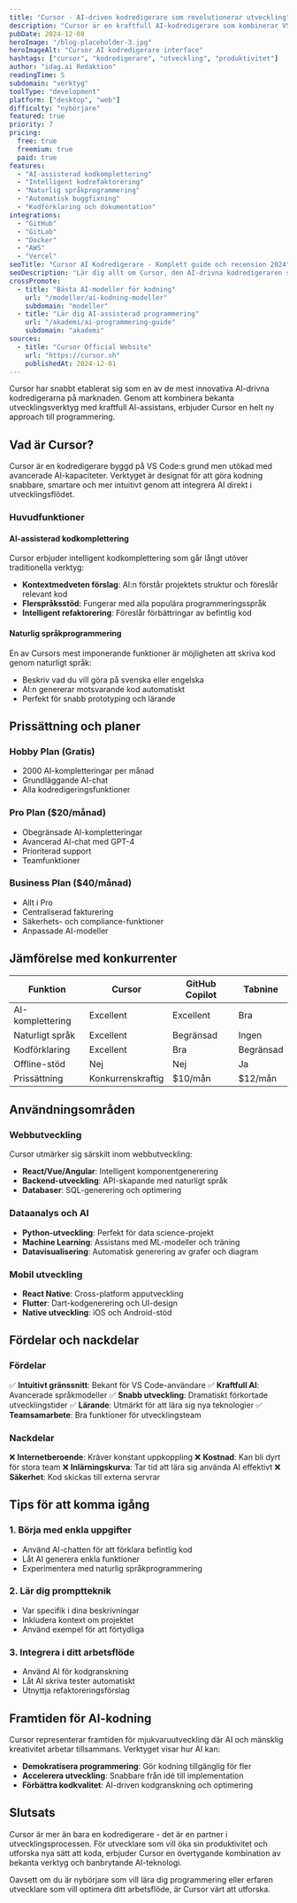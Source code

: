 ```yaml
---
title: "Cursor - AI-driven kodredigerare som revolutionerar utveckling"
description: "Cursor är en kraftfull AI-kodredigerare som kombinerar VS Code:s funktionalitet med avancerad AI-assistans för snabbare och smartare kodning."
pubDate: 2024-12-08
heroImage: "/blog-placeholder-3.jpg"
heroImageAlt: "Cursor AI kodredigerare interface"
hashtags: ["cursor", "kodredigerare", "utveckling", "produktivitet"]
author: "idag.ai Redaktion"
readingTime: 5
subdomain: "verktyg"
toolType: "development"
platform: ["desktop", "web"]
difficulty: "nybörjare"
featured: true
priority: 7
pricing:
  free: true
  freemium: true
  paid: true
features:
  - "AI-assisterad kodkomplettering"
  - "Intelligent kodrefaktorering"
  - "Naturlig språkprogrammering"
  - "Automatisk buggfixning"
  - "Kodförklaring och dokumentation"
integrations:
  - "GitHub"
  - "GitLab"
  - "Docker"
  - "AWS"
  - "Vercel"
seoTitle: "Cursor AI Kodredigerare - Komplett guide och recension 2024"
seoDescription: "Lär dig allt om Cursor, den AI-drivna kodredigeraren som förändrar hur utvecklare arbetar. Funktioner, priser och jämförelser."
crossPromote:
  - title: "Bästa AI-modeller för kodning"
    url: "/modeller/ai-kodning-modeller"
    subdomain: "modeller"
  - title: "Lär dig AI-assisterad programmering"
    url: "/akademi/ai-programmering-guide"
    subdomain: "akademi"
sources:
  - title: "Cursor Official Website"
    url: "https://cursor.sh"
    publishedAt: 2024-12-01
---
```


Cursor har snabbt etablerat sig som en av de mest innovativa AI-drivna kodredigerarna på marknaden. Genom att kombinera bekanta utvecklingsverktyg med kraftfull AI-assistans, erbjuder Cursor en helt ny approach till programmering.

## Vad är Cursor?

Cursor är en kodredigerare byggd på VS Code:s grund men utökad med avancerade AI-kapaciteter. Verktyget är designat för att göra kodning snabbare, smartare och mer intuitivt genom att integrera AI direkt i utvecklingsflödet.

### Huvudfunktioner

#### AI-assisterad kodkomplettering
Cursor erbjuder intelligent kodkomplettering som går långt utöver traditionella verktyg:
- **Kontextmedveten förslag**: AI:n förstår projektets struktur och föreslår relevant kod
- **Flerspråksstöd**: Fungerar med alla populära programmeringsspråk
- **Intelligent refaktorering**: Föreslår förbättringar av befintlig kod

#### Naturlig språkprogrammering
En av Cursors mest imponerande funktioner är möjligheten att skriva kod genom naturligt språk:
- Beskriv vad du vill göra på svenska eller engelska
- AI:n genererar motsvarande kod automatiskt
- Perfekt för snabb prototyping och lärande

## Prissättning och planer

### Hobby Plan (Gratis)
- 2000 AI-kompletteringar per månad
- Grundläggande AI-chat
- Alla kodredigeringsfunktioner

### Pro Plan ($20/månad)
- Obegränsade AI-kompletteringar
- Avancerad AI-chat med GPT-4
- Prioriterad support
- Teamfunktioner

### Business Plan ($40/månad)
- Allt i Pro
- Centraliserad fakturering
- Säkerhets- och compliance-funktioner
- Anpassade AI-modeller

## Jämförelse med konkurrenter

| Funktion | Cursor | GitHub Copilot | Tabnine |
|----------|--------|----------------|---------|
| AI-komplettering | Excellent | Excellent | Bra |
| Naturligt språk | Excellent | Begränsad | Ingen |
| Kodförklaring | Excellent | Bra | Begränsad |
| Offline-stöd | Nej | Nej | Ja |
| Prissättning | Konkurrenskraftig | $10/mån | $12/mån |

## Användningsområden

### Webbutveckling
Cursor utmärker sig särskilt inom webbutveckling:
- **React/Vue/Angular**: Intelligent komponentgenerering
- **Backend-utveckling**: API-skapande med naturligt språk
- **Databaser**: SQL-generering och optimering

### Dataanalys och AI
- **Python-utveckling**: Perfekt för data science-projekt
- **Machine Learning**: Assistans med ML-modeller och träning
- **Datavisualisering**: Automatisk generering av grafer och diagram

### Mobil utveckling
- **React Native**: Cross-platform apputveckling
- **Flutter**: Dart-kodgenerering och UI-design
- **Native utveckling**: iOS och Android-stöd

## Fördelar och nackdelar

### Fördelar
✅ **Intuitivt gränssnitt**: Bekant för VS Code-användare
✅ **Kraftfull AI**: Avancerade språkmodeller
✅ **Snabb utveckling**: Dramatiskt förkortade utvecklingstider
✅ **Lärande**: Utmärkt för att lära sig nya teknologier
✅ **Teamsamarbete**: Bra funktioner för utvecklingsteam

### Nackdelar
❌ **Internetberoende**: Kräver konstant uppkoppling
❌ **Kostnad**: Kan bli dyrt för stora team
❌ **Inlärningskurva**: Tar tid att lära sig använda AI effektivt
❌ **Säkerhet**: Kod skickas till externa servrar

## Tips för att komma igång

### 1. Börja med enkla uppgifter
- Använd AI-chatten för att förklara befintlig kod
- Låt AI generera enkla funktioner
- Experimentera med naturlig språkprogrammering

### 2. Lär dig promptteknik
- Var specifik i dina beskrivningar
- Inkludera kontext om projektet
- Använd exempel för att förtydliga

### 3. Integrera i ditt arbetsflöde
- Använd AI för kodgranskning
- Låt AI skriva tester automatiskt
- Utnyttja refaktoreringsförslag

## Framtiden för AI-kodning

Cursor representerar framtiden för mjukvaruutveckling där AI och mänsklig kreativitet arbetar tillsammans. Verktyget visar hur AI kan:

- **Demokratisera programmering**: Gör kodning tillgänglig för fler
- **Accelerera utveckling**: Snabbare från idé till implementation
- **Förbättra kodkvalitet**: AI-driven kodgranskning och optimering

## Slutsats

Cursor är mer än bara en kodredigerare - det är en partner i utvecklingsprocessen. För utvecklare som vill öka sin produktivitet och utforska nya sätt att koda, erbjuder Cursor en övertygande kombination av bekanta verktyg och banbrytande AI-teknologi.

Oavsett om du är nybörjare som vill lära dig programmering eller erfaren utvecklare som vill optimera ditt arbetsflöde, är Cursor värt att utforska.